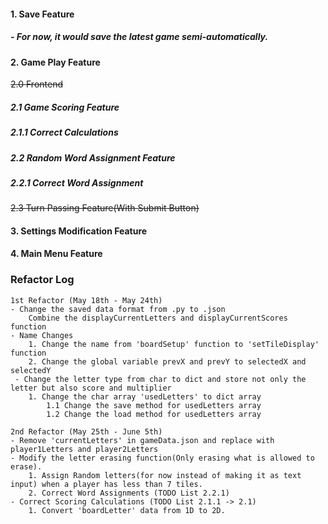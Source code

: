 #### 1. Save Feature
##### - For now, it would save the latest game semi-automatically.
#### 2. Game Play Feature
~~2.0 Frontend~~
##### 2.1 Game Scoring Feature 
##### 2.1.1 Correct Calculations
##### 2.2 Random Word Assignment Feature
##### 2.2.1 Correct Word Assignment
~~2.3 Turn Passing Feature(With Submit Button)~~
#### 3. Settings Modification Feature
#### 4. Main Menu Feature


### Refactor Log
	1st Refactor (May 18th - May 24th)
	- Change the saved data format from .py to .json
		Combine the displayCurrentLetters and displayCurrentScores function
	- Name Changes
		1. Change the name from 'boardSetup' function to 'setTileDisplay' function
		2. Change the global variable prevX and prevY to selectedX and selectedY
	 - Change the letter type from char to dict and store not only the letter but also score and multiplier
		1. Change the char array 'usedLetters' to dict array
		 	1.1 Change the save method for usedLetters array
			1.2 Change the load method for usedLetters array

	2nd Refactor (May 25th - June 5th)
	- Remove 'currentLetters' in gameData.json and replace with player1Letters and player2Letters
	- Modify the letter erasing function(Only erasing what is allowed to erase). 
		1. Assign Random letters(for now instead of making it as text input) when a player has less than 7 tiles. 
		2. Correct Word Assignments (TODO List 2.2.1) 
	- Correct Scoring Calculations (TODO List 2.1.1 -> 2.1)  
		1. Convert 'boardLetter' data from 1D to 2D. 


